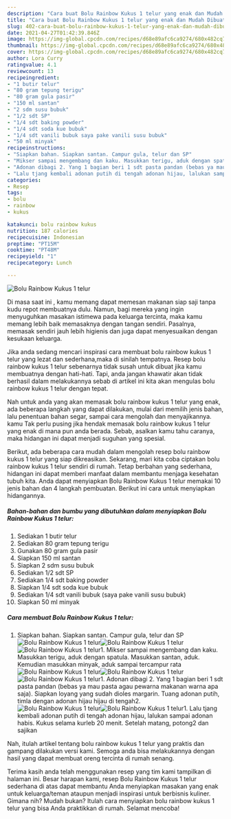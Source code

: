 ```yaml
---
description: "Cara buat Bolu Rainbow Kukus 1 telur yang enak dan Mudah Dibuat"
title: "Cara buat Bolu Rainbow Kukus 1 telur yang enak dan Mudah Dibuat"
slug: 402-cara-buat-bolu-rainbow-kukus-1-telur-yang-enak-dan-mudah-dibuat
date: 2021-04-27T01:42:39.846Z
image: https://img-global.cpcdn.com/recipes/d68e89afc6ca9274/680x482cq70/bolu-rainbow-kukus-1-telur-foto-resep-utama.jpg
thumbnail: https://img-global.cpcdn.com/recipes/d68e89afc6ca9274/680x482cq70/bolu-rainbow-kukus-1-telur-foto-resep-utama.jpg
cover: https://img-global.cpcdn.com/recipes/d68e89afc6ca9274/680x482cq70/bolu-rainbow-kukus-1-telur-foto-resep-utama.jpg
author: Lora Curry
ratingvalue: 4.1
reviewcount: 13
recipeingredient:
- "1 butir telur"
- "80 gram tepung terigu"
- "80 gram gula pasir"
- "150 ml santan"
- "2 sdm susu bubuk"
- "1/2 sdt SP"
- "1/4 sdt baking powder"
- "1/4 sdt soda kue bubuk"
- "1/4 sdt vanili bubuk saya pake vanili susu bubuk"
- "50 ml minyak"
recipeinstructions:
- "Siapkan bahan. Siapkan santan. Campur gula, telur dan SP"
- "Mikser sampai mengembang dan kaku. Masukkan terigu, aduk dengan spatula. Masukkan santan, aduk. Kemudian masukkan minyak, aduk sampai tercampur rata"
- "Adonan dibagi 2. Yang 1 bagian beri 1 sdt pasta pandan (bebas ya mau pasta agau pewarna makanan warna apa saja). Siapkan loyang yang sudah dioles margarin. Tuang adonan putih, timla dengan adonan hijau hijau di tengah2."
- "Lalu tjang kembali adonan putih di tengah adonan hijau, lalukan sampai adonan habis. Kukus selama kurleb 20 menit. Setelah matang, potong2 dan sajikan"
categories:
- Resep
tags:
- bolu
- rainbow
- kukus

katakunci: bolu rainbow kukus 
nutrition: 187 calories
recipecuisine: Indonesian
preptime: "PT15M"
cooktime: "PT48M"
recipeyield: "1"
recipecategory: Lunch

---
```



![Bolu Rainbow Kukus 1 telur](https://img-global.cpcdn.com/recipes/d68e89afc6ca9274/680x482cq70/bolu-rainbow-kukus-1-telur-foto-resep-utama.jpg)

Di masa  saat ini , kamu memang dapat memesan makanan siap saji tanpa kudu repot membuatnya dulu. Namun, bagi mereka yang ingin menyuguhkan masakan istimewa pada keluarga tercinta, maka kamu memang lebih baik memasaknya dengan tangan sendiri. Pasalnya, memasak sendiri jauh lebih higienis dan juga dapat menyesuaikan dengan kesukaan keluarga.

Jika anda sedang mencari inspirasi cara membuat bolu rainbow kukus 1 telur yang lezat dan sederhana,maka di sinilah tempatnya. Resep bolu rainbow kukus 1 telur  sebenarnya tidak susah untuk dibuat jika kamu membuatnya dengan hati-hati. Tapi, anda jangan khawatir akan tidak berhasil dalam melakukannya 
sebab di artikel ini kita akan mengulas bolu rainbow kukus 1 telur dengan tepat.  



Nah untuk anda yang akan memasak bolu rainbow kukus 1 telur yang enak, ada beberapa langkah yang dapat dilakukan, mulai dari memilih jenis bahan, lalu penentuan bahan segar, sampai cara mengolah dan menyajikannya. kamu Tak perlu pusing jika hendak memasak bolu rainbow kukus 1 telur yang enak di mana pun anda berada. Sebab, asalkan kamu  tahu caranya, maka hidangan ini dapat menjadi suguhan yang spesial.

Berikut, ada beberapa cara mudah dalam mengolah resep bolu rainbow kukus 1 telur yang siap dikreasikan. Sekarang, mari kita coba ciptakan bolu rainbow kukus 1 telur sendiri di rumah. Tetap berbahan yang sederhana, hidangan ini dapat memberi manfaat dalam membantu menjaga kesehatan tubuh kita. Anda dapat menyiapkan Bolu Rainbow Kukus 1 telur memakai 10 jenis bahan dan 4 langkah pembuatan. Berikut ini cara untuk menyiapkan hidangannya.

<!--inarticleads1-->

##### Bahan-bahan dan bumbu yang dibutuhkan dalam menyiapkan Bolu Rainbow Kukus 1 telur:

1. Sediakan 1 butir telur
1. Sediakan 80 gram tepung terigu
1. Gunakan 80 gram gula pasir
1. Siapkan 150 ml santan
1. Siapkan 2 sdm susu bubuk
1. Sediakan 1/2 sdt SP
1. Sediakan 1/4 sdt baking powder
1. Siapkan 1/4 sdt soda kue bubuk
1. Sediakan 1/4 sdt vanili bubuk (saya pake vanili susu bubuk)
1. Siapkan 50 ml minyak




<!--inarticleads2-->

##### Cara membuat Bolu Rainbow Kukus 1 telur:

1. Siapkan bahan. Siapkan santan. Campur gula, telur dan SP
<img src="https://img-global.cpcdn.com/steps/be3e3f5ef4e553b5/160x128cq70/bolu-rainbow-kukus-1-telur-langkah-memasak-1-foto.jpg" alt="Bolu Rainbow Kukus 1 telur"><img src="https://img-global.cpcdn.com/steps/78568f38dd45ea0a/160x128cq70/bolu-rainbow-kukus-1-telur-langkah-memasak-1-foto.jpg" alt="Bolu Rainbow Kukus 1 telur"><img src="https://img-global.cpcdn.com/steps/72ab60c04f004677/160x128cq70/bolu-rainbow-kukus-1-telur-langkah-memasak-1-foto.jpg" alt="Bolu Rainbow Kukus 1 telur">1. Mikser sampai mengembang dan kaku. Masukkan terigu, aduk dengan spatula. Masukkan santan, aduk. Kemudian masukkan minyak, aduk sampai tercampur rata
<img src="https://img-global.cpcdn.com/steps/2626caab51e246d5/160x128cq70/bolu-rainbow-kukus-1-telur-langkah-memasak-2-foto.jpg" alt="Bolu Rainbow Kukus 1 telur"><img src="https://img-global.cpcdn.com/steps/7dba01e9200e1b16/160x128cq70/bolu-rainbow-kukus-1-telur-langkah-memasak-2-foto.jpg" alt="Bolu Rainbow Kukus 1 telur"><img src="https://img-global.cpcdn.com/steps/b4c1253ec4b655ff/160x128cq70/bolu-rainbow-kukus-1-telur-langkah-memasak-2-foto.jpg" alt="Bolu Rainbow Kukus 1 telur">1. Adonan dibagi 2. Yang 1 bagian beri 1 sdt pasta pandan (bebas ya mau pasta agau pewarna makanan warna apa saja). Siapkan loyang yang sudah dioles margarin. Tuang adonan putih, timla dengan adonan hijau hijau di tengah2.
<img src="https://img-global.cpcdn.com/steps/d8dbff8e14352b6c/160x128cq70/bolu-rainbow-kukus-1-telur-langkah-memasak-3-foto.jpg" alt="Bolu Rainbow Kukus 1 telur"><img src="https://img-global.cpcdn.com/steps/6c6708d46e575180/160x128cq70/bolu-rainbow-kukus-1-telur-langkah-memasak-3-foto.jpg" alt="Bolu Rainbow Kukus 1 telur">1. Lalu tjang kembali adonan putih di tengah adonan hijau, lalukan sampai adonan habis. Kukus selama kurleb 20 menit. Setelah matang, potong2 dan sajikan




Nah, itulah artikel tentang  bolu rainbow kukus 1 telur  yang praktis dan gampang dilakukan versi kami. Semoga anda bisa melakukannya dengan hasil yang dapat membuat oreng tercinta di rumah senang. 

Terima kasih anda telah menggunakan resep yang tim kami tampilkan di halaman ini. Besar harapan kami, resep  Bolu Rainbow Kukus 1 telur sederhana di atas dapat membantu Anda menyiapkan masakan yang enak untuk keluarga/teman ataupun menjadi inspirasi untuk berbisnis kuliner. Gimana nih? Mudah bukan? Itulah cara menyiapkan bolu rainbow kukus 1 telur yang bisa Anda praktikkan di rumah. Selamat mencoba!

